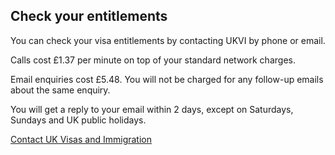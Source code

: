 ## Check your entitlements

You can check your visa entitlements by contacting UKVI by phone or email.

Calls cost £1.37 per minute on top of your standard network charges.

Email enquiries cost £5.48. You will not be charged for any follow-up emails about the same enquiry.

You will get a reply to your email within 2 days, except on Saturdays, Sundays and UK public holidays.

[Contact UK Visas and Immigration](https://www.gov.uk/contact-ukvi-inside-outside-uk)

